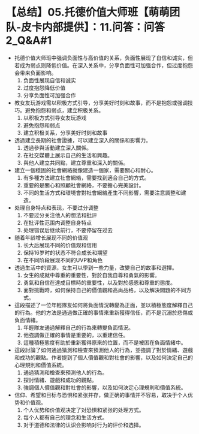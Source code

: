 # 【总结】05.托德价值大师班【萌萌团队-皮卡内部提供】：11.问答：问答2_Q&A#1

-   托德价值大师班中强调负面性与高价值的关系，负面性展现了自信和诚实，但若成为弱点则降低价值。在深入关系中，分享负面性可加强合作，但过度抱怨会带来负面影响。
    1.  负面性展现自信和诚实
    2.  过度抱怨降低价值
    3.  分享负面性可加强合作
-   教女友玩游戏需以积极方式引导，分享美好时刻和故事，而不是抱怨或强调技巧。避免抱怨和弱点，建立积极关系。
    1.  以积极方式引导女友玩游戏
    2.  避免抱怨和弱点
    3.  建立积极关系，分享美好时刻和故事
-   透過建立長期的社會證據，可以建立深入的關係和影響力。
    1.  透過參與活動建立深入關係。
    2.  在社交媒體上展示自己的生活和興趣。
    3.  與他人建立共同點，建立尊重和深入的關係。
-   建立一個穩固的社會網絡就像建造一個家，需要關心和耐心。
    1.  有多種方法建立社會網絡，需要找到適合自己的方式。
    2.  重要的是關心和照顧社會網絡，不要擔心完美設計。
    3.  不同的生活方式和環境會對社會網絡產生不同影響，需要注意調整和建造。
-   处理自身特点和表现，不要过分调整
    1.  不要过分关注他人的想法和批评
    2.  在批评性范围内调整自身特点
    3.  处理错误后继续前行，不要停留在过去
-   随着年龄增长展现不同的价值观
    1.  长大后展现不同的价值观和信用
    2.  保持16岁时的状态不符合成长和期望
    3.  在不同阶段展现不同的UVP和角色
-   透過生活中的資源，女生可以學到一些力量，改變自己的故事和選擇。
    1.  女生的成就中尊重的重要性，對於自我自尊和勇氣的影響。
    2.  勇氣和自信在達成目標時的重要性，以及對於感恩和尊重的態度。
    3.  面對挑戰時，如何保持自己的價值觀和高尚品格，以及解決問題的不同方式。
-   這段描述了一位年輕隊友如何將負面情況轉變為正面，並以積極態度解釋自己的行為。他的方法是通過做正確的事情來重新獲得信任，而不是沉溺於悲傷或負面情緒。
    1.  年輕隊友通過解釋自己的行為來轉變負面情況。
    2.  他強調做正確的事情是重要的，以重建信任。
    3.  這種積極態度有助於重新獲得原來的位置，而不是被困在負面情緒中。
-   這段討論了如何通過猜測和檢查來預測他人的行為，並強調了對於情緒、遊戲和成功的觀點。作者提到了個人價值觀和對社會的影響，以及如何決定自己的心理規則和價值系統。
    1.  通過猜測和檢查來預測他人的行為。
    2.  探討情緒、遊戲和成功的觀點。
    3.  強調個人價值觀和對社會的影響，以及如何決定心理規則和價值系統。
-   信仰、希望和目标与恐惧和紧张并存，做正确的事情并不容易，取决于个人优势和价值观。
    1.  个人优势和价值观决定了对恐惧和紧张的处理方式。
    2.  每个人都有自己的理念和生活方式。
    3.  对于道德和法律的认识会影响对行为的评价和选择。